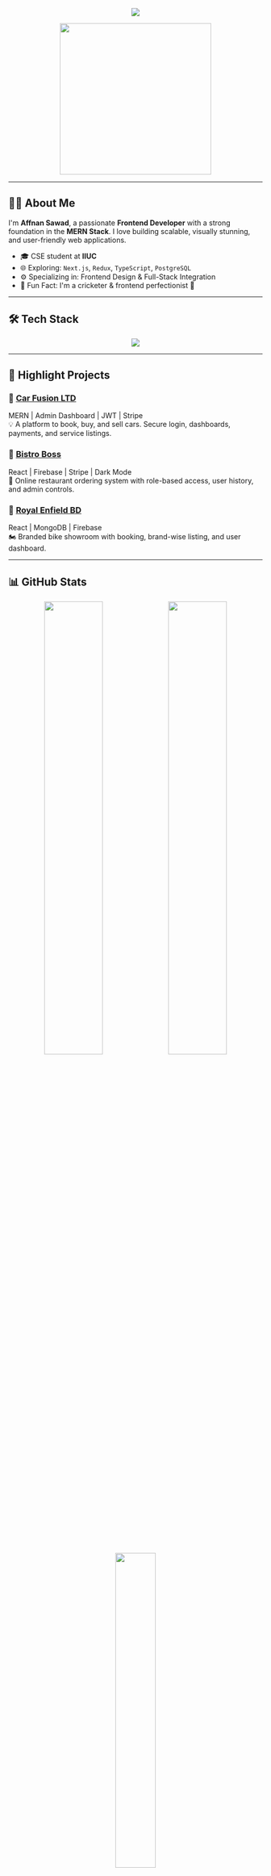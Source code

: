 <!-- Header -->
<p align="center">
  <img src="https://readme-typing-svg.demolab.com?font=Fira+Code&size=26&duration=3000&pause=1500&color=2D9CDB&center=true&vCenter=true&width=900&lines=Hi%2C+I'm+Affnan+Sawad+👋;Frontend+Developer+%7C+MERN+Stack+Enthusiast;Clean+Code+%2B+Great+UI+%3D+🚀;Welcome+to+my+coding+space!" />
</p>

<!-- GIF / Image -->
<p align="center">
  <img src="https://firebasestorage.googleapis.com/v0/b/flexi-coding.appspot.com/o/dempgi7-520f8d5f-63d4-4453-8822-dbc149ae27f8.gif?alt=media&token=91c0c7b2-93c3-4029-b011-1a8703c5730d" width="300px" />
</p>

---

## 🙋‍♂️ About Me

I'm **Affnan Sawad**, a passionate **Frontend Developer** with a strong foundation in the **MERN Stack**. I love building scalable, visually stunning, and user-friendly web applications.  

- 🎓 CSE student at **IIUC**
- 🌐 Exploring: `Next.js`, `Redux`, `TypeScript`, `PostgreSQL`
- ⚙️ Specializing in: Frontend Design & Full-Stack Integration
- 🏏 Fun Fact: I'm a cricketer & frontend perfectionist 🎯

---

## 🛠️ Tech Stack

<p align="center">
  <img src="https://skillicons.dev/icons?i=html,css,tailwind,bootstrap,js,ts,react,nextjs,redux,nodejs,express,mongodb,mysql,firebase,figma,git,github,vscode" />
</p>

---

## 💼 Highlight Projects

### 🔹 [Car Fusion LTD](https://github.com/AffnanSawad/car-fusion-client)
MERN | Admin Dashboard | JWT | Stripe  
💡 A platform to book, buy, and sell cars. Secure login, dashboards, payments, and service listings.

### 🔹 [Bistro Boss](https://github.com/AffnanSawad/bistro-boss-client)
React | Firebase | Stripe | Dark Mode  
🍴 Online restaurant ordering system with role-based access, user history, and admin controls.

### 🔹 [Royal Enfield BD](https://github.com/AffnanSawad/royal-enfield-client)
React | MongoDB | Firebase  
🏍️ Branded bike showroom with booking, brand-wise listing, and user dashboard.

---

## 📊 GitHub Stats

<p align="center">
  <img src="https://github-readme-streak-stats.herokuapp.com?user=AffnanSawad&theme=github-dark-blue&hide_border=true" width="48%" />
  <img src="https://github-readme-stats.vercel.app/api?username=AffnanSawad&show_icons=true&theme=github_dark&hide_border=true&count_private=true" width="48%" />
</p>

<p align="center">
  <img src="https://github-readme-stats.vercel.app/api/top-langs/?username=AffnanSawad&layout=compact&theme=github_dark&hide_border=true" width="40%" />
</p>

---

## 🌍 Connect with Me

<p align="center">
  <a href="mailto:affnansawad2002@gmail.com"><img src="https://img.shields.io/badge/Gmail-D14836?style=for-the-badge&logo=gmail&logoColor=white" /></a>
  <a href="https://www.facebook.com/Affnan.sawad"><img src="https://img.shields.io/badge/Facebook-1877F2?style=for-the-badge&logo=facebook&logoColor=white" /></a>
  <a href="https://www.instagram.com/iamaffnan_sawad"><img src="https://img.shields.io/badge/Instagram-E4405F?style=for-the-badge&logo=instagram&logoColor=white" /></a>
</p>

---

<p align="center">
  <i>“Designing smooth experiences with clean code and modern UI is my superpower.”</i>
</p>
